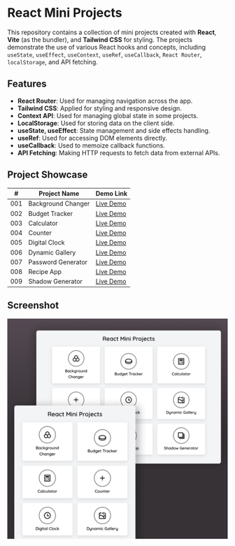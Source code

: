 # React Mini Projects

This repository contains a collection of mini projects created with **React**, **Vite** (as the bundler), and **Tailwind CSS** for styling. The projects demonstrate the use of various React hooks and concepts, including `useState`, `useEffect`, `useContext`, `useRef`, `useCallback`, `React Router`, `localStorage`, and API fetching.

## Features

- **React Router**: Used for managing navigation across the app.
- **Tailwind CSS**: Applied for styling and responsive design.
- **Context API**: Used for managing global state in some projects.
- **LocalStorage**: Used for storing data on the client side.
- **useState, useEffect**: State management and side effects handling.
- **useRef**: Used for accessing DOM elements directly.
- **useCallback**: Used to memoize callback functions.
- **API Fetching**: Making HTTP requests to fetch data from external APIs.

## Project Showcase

| #   | Project Name       | Demo Link                                                                  |
| --- | ------------------ | -------------------------------------------------------------------------- |
| 001 | Background Changer | [Live Demo](https://react-mini-projects-sb.netlify.app/background-changer) |
| 002 | Budget Tracker     | [Live Demo](https://react-mini-projects-sb.netlify.app/budget-tracker)     |
| 003 | Calculator         | [Live Demo](https://react-mini-projects-sb.netlify.app/calculator)         |
| 004 | Counter            | [Live Demo](https://react-mini-projects-sb.netlify.app/counter)            |
| 005 | Digital Clock      | [Live Demo](https://react-mini-projects-sb.netlify.app/digital-clock)      |
| 006 | Dynamic Gallery    | [Live Demo](https://react-mini-projects-sb.netlify.app/dynamic-gallery)    |
| 007 | Password Generator | [Live Demo](https://react-mini-projects-sb.netlify.app/password-generator) |
| 008 | Recipe App         | [Live Demo](https://react-mini-projects-sb.netlify.app/recipe-app)         |
| 009 | Shadow Generator   | [Live Demo](https://react-mini-projects-sb.netlify.app/shadow-generator)   |

## Screenshot

![UI Img](public/ui.png)
